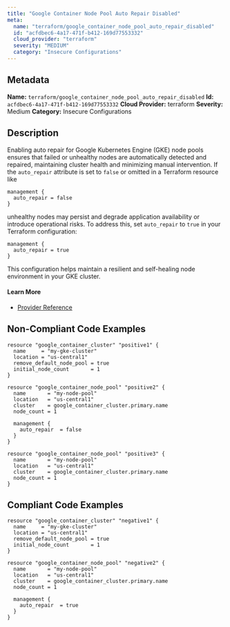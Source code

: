 ```yaml
---
title: "Google Container Node Pool Auto Repair Disabled"
meta:
  name: "terraform/google_container_node_pool_auto_repair_disabled"
  id: "acfdbec6-4a17-471f-b412-169d77553332"
  cloud_provider: "terraform"
  severity: "MEDIUM"
  category: "Insecure Configurations"
---
```

## Metadata
**Name:** `terraform/google_container_node_pool_auto_repair_disabled`
**Id:** `acfdbec6-4a17-471f-b412-169d77553332`
**Cloud Provider:** terraform
**Severity:** Medium
**Category:** Insecure Configurations
## Description
Enabling auto repair for Google Kubernetes Engine (GKE) node pools ensures that failed or unhealthy nodes are automatically detected and repaired, maintaining cluster health and minimizing manual intervention. If the `auto_repair` attribute is set to `false` or omitted in a Terraform resource like 

```
management {
  auto_repair = false
}
```

unhealthy nodes may persist and degrade application availability or introduce operational risks. To address this, set `auto_repair` to `true` in your Terraform configuration:

```
management {
  auto_repair = true
}
```

This configuration helps maintain a resilient and self-healing node environment in your GKE cluster.

#### Learn More

 - [Provider Reference](https://registry.terraform.io/providers/hashicorp/google/latest/docs/resources/container_node_pool)

## Non-Compliant Code Examples
```gcp
resource "google_container_cluster" "positive1" {
  name     = "my-gke-cluster"
  location = "us-central1"
  remove_default_node_pool = true
  initial_node_count       = 1
}

resource "google_container_node_pool" "positive2" {
  name       = "my-node-pool"
  location   = "us-central1"
  cluster    = google_container_cluster.primary.name
  node_count = 1

  management {
    auto_repair  = false
  }
}

resource "google_container_node_pool" "positive3" {
  name       = "my-node-pool"
  location   = "us-central1"
  cluster    = google_container_cluster.primary.name
  node_count = 1
}
```

## Compliant Code Examples
```gcp
resource "google_container_cluster" "negative1" {
  name     = "my-gke-cluster"
  location = "us-central1"
  remove_default_node_pool = true
  initial_node_count       = 1
}

resource "google_container_node_pool" "negative2" {
  name       = "my-node-pool"
  location   = "us-central1"
  cluster    = google_container_cluster.primary.name
  node_count = 1

  management {
    auto_repair  = true
  }
}

```